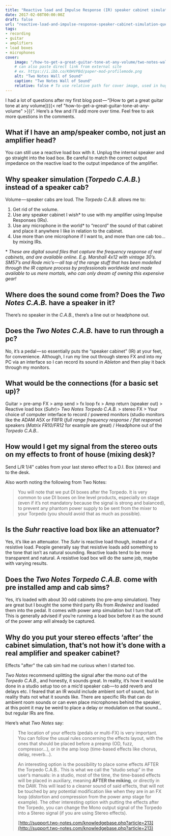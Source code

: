 ```yaml
---
title: "Reactive load and Impulse Response (IR) speaker cabinet simulation question and answer"
date: 2017-02-08T00:00:00Z
draft: false
url: "reactive-load-and-impulse-response-speaker-cabinet-simulation-question-and-answer"
tags:
- recording
- guitar
- amplifiers
- load boxes
- microphones
cover:
    image: "/how-to-get-a-great-guitar-tone-at-any-volume/two-notes-wall-of-sound.png"
    # can also paste direct link from external site
    # ex. https://i.ibb.co/K0HVPBd/paper-mod-profilemode.png
    alt: "Two Notes Wall of Sound"
    caption: "Two Notes Wall of Sound"
    relative: false # To use relative path for cover image, used in hugo Page-bundles
---
```


I had a lot of questions after my first blog post — &ldquo;[How to get a great guitar tone at any volume]({{< ref "how-to-get-a-great-guitar-tone-at-any-volume" >}})&rdquo;. Here’s a few and I’ll add more over time. Feel free to ask more questions in the comments.

## What if I have an amp/speaker combo, not just an amplifier head?

You can still use a reactive load box with it. Unplug the internal speaker and go straight into the load box. Be careful to match the correct output impedance on the reactive load to the output impedance of the amplifier.

## Why speaker simulation (*Torpedo C.A.B.*) instead of a speaker cab?

Volume — speaker cabs are loud. The *Torpedo C.A.B.* allows me to:

1. Get rid of the volume.
2. Use any speaker cabinet I wish* to use with my amplifier using Impulse Responses (IRs).
3. Use any microphone in the world* to &ldquo;record&rdquo; the sound of that cabinet and place it anywhere I like in relation to the cabinet.
4. Use more than one microphone if I want to, and more than one cab too…by mixing IRs.

\* *These are digital sound files that capture the frequency response of real cabinets, and are available online. E.g. Marshall 4x12 with vintage 30’s. SM57’s and Rode mic’s — all top of the range stuff that has been modelled through the IR capture process by professionals worldwide and made available to us mere mortals, who can only dream of owning this expensive gear!*

## Where does the sound come from? Does the *Two Notes C.A.B.* have a speaker in it?

There’s no speaker in the *C.A.B.*, there’s a line out or headphone out.

## Does the *Two Notes C.A.B.* have to run through a pc?

No, it’s a pedal — so essentially puts the “speaker cabinet” (IR) at your feet, for convenience. Although, I run my line out through stereo FX and into my PC via an interface so I can record its sound in *Ableton* and then play it back through my monitors.

## What would be the connections (for a basic set up)?

Guitar > pre-amp FX > amp send > fx loop fx > Amp return (speaker out) > Reactive load box (*Suhr*)> *Two Notes Torpedo C.A.B.* > stereo FX > Your choice of computer interface to record / powered monitors (studio monitors like the ADAM A5X or FRFR (*full range frequency response / flat response*) speakers (*Matrix FR10/FR12* for example are great) / Headphone out of the *Torpedo C.A.B.*.

## How would I get my signal from the stereo outs on my effects to front of house (mixing desk)?

Send L/R 1/4" cables from your last stereo effect to a D.I. Box (stereo) and to the desk.

Also worth noting the following from Two Notes:

> You will note that we put DI boxes after the Torpedo. It is very common to use DI boxes on line level products, especially on stage (even if it’s not mandatory because the signal is strong and balanced), to prevent any phantom power supply to be sent from the mixer to your Torpedo (you should avoid that as much as possible).

## Is the *Suhr* reactive load box like an attenuator?

Yes, it’s like an attenuator. The *Suhr* is reactive load though, instead of a resistive load. People generally say that resistive loads add something to the tone that isn’t as natural sounding. Reactive loads tend to be more transparent and natural. A resistive load box will do the same job, maybe with varying results.

## Does the *Two Notes Torpedo C.A.B.* come with pre installed amp and cab sims?

Yes, it’s loaded with about 30 odd cabinets (no pre-amp simulation). They are great but I bought the some third party IRs from *Redwirez* and loaded them into the pedal. It comes with power amp simulation but I turn that off. This is generally advised if you’re running a load box before it as the sound of the power amp will already be captured.

## Why do you put your stereo effects ‘after’ the cabinet simulation, that’s not how it’s done with a real amplifier and speaker cabinet?

Effects "after" the cab sim had me curious when I started too.

*Two Notes* recommend splitting the signal after the mono out of the *Torpedo C.A.B.*, and honestly, it sounds great. In reality, it’s how it would be done in a studio setup too on a mic’d speaker cab — to add reverb and delays etc. I feared that an IR would include ambient sort of sound, but in reality thats not what it sounds like. There are specific IRs that can do ambient room sounds or can even place microphones behind the speaker, at this point it may be weird to place a delay or modulation on that sound…but regular IRs are fine.

Here’s what *Two Notes* say:

> The location of your effects (pedals or multi-FX) is very important. You can follow the usual rules concerning the effects layout, with the ones that should be placed before a preamp (OD, fuzz, compressor…), or in the amp loop (time-based effects like chorus, delay, reverb…).
>
> An interesting option is the possibility to place some effects AFTER the Torpedo C.A.B.. This is what we call the “studio setup” in the user’s manuals: in a studio, most of the time, the time-based effects will be placed in auxiliary, meaning **AFTER the miking**, or directly in the DAW. This will lead to a cleaner sound of said effects, that will not be touched by any potential modification like when they are in an FX loop (distortion and compression from the power amp stage for example). The other interesting option with putting the effects after the Torpedo, you can change the Mono output signal of the Torpedo into a Stereo signal (if you are using Stereo effects).
>
> [http://support.two-notes.com/knowledgebase.php?article=213](http://support.two-notes.com/knowledgebase.php?article=213)
